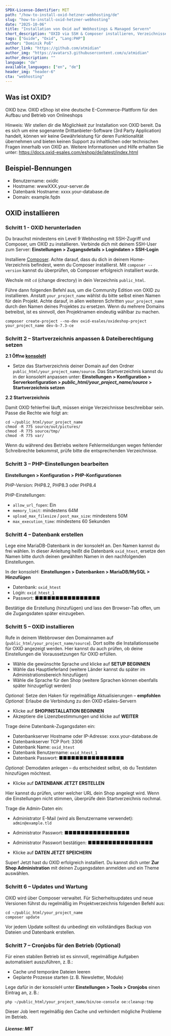 ```yaml
---
SPDX-License-Identifier: MIT
path: "/how-to-install-oxid-hetzner-webhosting/de"
slug: "how-to-install-oxid-hetzner-webhosting"
date: "2025-10-06"
title: "Installation von Oxid auf Webhostings & Managed Servern"
short_description: "OXID via SSH & Composer installieren, Verzeichnisse/Rechte anpassen, PHP & Datenbank einrichten, Installation des Shops im Browser abschließen."
tags: ["Guide", "Oxid", "Lang:PHP"]
author: "Dominik Poß"
author_link: "https://github.com/atmidian"
author_img: "https://avatars3.githubusercontent.com/u/atmidian"
author_description: ""
language: "de"
available_languages: ["en", "de"]
header_img: "header-6"
cta: "webhosting"
---
```


## Was ist OXID? 

OXID bzw. OXID eShop ist eine deutsche E-Commerce-Plattform für den Aufbau und Betrieb von Onlineshops  

Hinweis:
Wir stellen dir die Möglichkeit zur Installation von OXID bereit. Da es sich um eine sogenannte Drittanbieter-Software (3rd Party Application) handelt, können wir keine Gewährleistung für deren Funktionalität übernehmen und bieten keinen Support zu inhaltlichen oder technischen Fragen innerhalb von OXID an.
Weitere Informationen und Hilfe erhalten Sie unter:  https://docs.oxid-esales.com/eshop/de/latest/index.html

## Beispiel-Bennungen
- Benutzername: oxidlc
- Hostname: wwwXXX.your-server.de
- Datenbank Hostname: xxxx.your-database.de
- Domain: example.fqdn

## OXID installieren 

### Schritt 1 - OXID herunterladen

Du brauchst mindestens ein Level 9 Webhosting mit SSH-Zugriff und Composer, um OXID zu installieren.
Verbinde dich mit deinem SSH-User zum Server:
**Einstellungen > Zugangsdetails > Logindaten > SSH-Login**

Installiere [Composer](https://docs.hetzner.com/konsoleh/server-management/faq/installation-of-common-software#composer).
Achte darauf, dass du dich in deinem Home-Verzeichnis befindest, wenn du Composer installierst.
Mit `composer --version` kannst du überprüfen, ob Composer erfolgreich installiert wurde.


Wechsle mit `cd` (change directory) in dein Verzeichnis `public_html`.

Führe dann folgenden Befehl aus, um die Community Edition von OXID zu installieren. Anstatt `your_project_name` wählst du bitte selbst einen Namen für dein Projekt.
Achte darauf, in allen weiteren Schritten `your_project_name` durch den Namen deines Projektes zu ersetzen.
Wenn du mehrere Domains betreibst, ist es sinnvoll, den Projektnamen eindeutig wählbar zu machen.

```
composer create-project --no-dev oxid-esales/oxideshop-project your_project_name dev-b-7.3-ce
```

### Schritt 2 – Startverzeichnis anpassen & Dateiberechtigung setzen

**2.1 Öffne [konsoleH](https://accounts.hetzner.com/login)**

* Setze das Startverzeichnis deiner Domain auf den Ordner `public_html/your_project_name/source`.
  Das Startverzeichnis kannst du in der konsoleH anpassen unter:
  **Einstellungen > Konfiguration > Serverkonfiguration > *public_html/your_project_name/source* > Startverzeichnis setzen**

**2.2 Startverzeichnis**

Damit OXID fehlerfrei läuft, müssen einige Verzeichnisse beschreibbar sein. Passe die Rechte wie folgt an:

```
cd ~/public_html/your_project_name
chmod -R 775 source/out/pictures/
chmod -R 775 source/tmp/
chmod -R 775 var/
```

Wenn du während des Betriebs weitere Fehlermeldungen wegen fehlender Schreibrechte bekommst, prüfe bitte die entsprechenden Verzeichnisse.

### Schritt 3 – PHP-Einstellungen bearbeiten

**Einstellungen > Konfiguration > PHP-Konfigurationen**

PHP-Version:
PHP8.2, PHP8.3 oder PHP8.4

PHP-Einstellungen:

* `allow_url_fopen`: Ein
* `memory_limit`: mindestens 64M
* `upload_max_filesize` / `post_max_size`: mindestens 50M
* `max_execution_time`: mindestens 60 Sekunden

### Schritt 4 – Datenbank erstellen

Lege eine MariaDB-Datenbank in der konsoleH an. Den Namen kannst du frei wählen. In dieser Anleitung heißt die Datenbank `oxid_htest`, ersetze den Namen bitte durch deinen gewählten Namen in den nachfolgenden Einstellungen.

In der konsoleH:
**Einstellungen > Datenbanken > MariaDB/MySQL > Hinzufügen**

* Datenbank: `oxid_htest`
* Login: `oxid_htest_1`
* Passwort: ■■■■■■■■■■■■■■■■

Bestätige die Erstellung (hinzufügen) und lass den Browser-Tab offen, um die Zugangsdaten später einzugeben.

### Schritt 5 – OXID installieren

Rufe in deinem Webbrowser den Domainnamen auf (`public_html/your_project_name/source`). Dort sollte die Installationsseite für OXID angezeigt werden.
Hier kannst du auch prüfen, ob deine Einstellungen die Voraussetzungen für OXID erfüllen.

* Wähle die gewünschte Sprache und klicke auf **SETUP BEGINNEN**
* Wähle das Hauptlieferland (weitere Länder kannst du später im Administrationsbereich hinzufügen)
* Wähle die Sprache für den Shop (weitere Sprachen können ebenfalls später hinzugefügt werden)

*Optional:* Setze den Haken für regelmäßige Aktualisierungen – **empfohlen**
*Optional:* Erlaube die Verbindung zu den OXID eSales-Servern

* Klicke auf **SHOPINSTALLATION BEGINNEN**
* Akzeptiere die Lizenzbestimmungen und klicke auf **WEITER**

Trage deine Datenbank-Zugangsdaten ein:

* Datenbankserver Hostname oder IP-Adresse: xxxx.your-database.de
* Datenbankserver TCP Port: 3306
* Datenbank Name: `oxid_htest`
* Datenbank Benutzername: `oxid_htest_1`
* Datenbank Passwort: ■■■■■■■■■■■■■■■■

*Optional:* Demodaten anlegen – du entscheidest selbst, ob du Testdaten hinzufügen möchtest.

* Klicke auf **DATENBANK JETZT ERSTELLEN**

Hier kannst du prüfen, unter welcher URL dein Shop angelegt wird. Wenn die Einstellungen nicht stimmen, überprüfe dein Startverzeichnis nochmal.

Trage die Admin-Daten ein:

* Administrator E-Mail (wird als Benutzername verwendet): `admin@example.tld`

* Administrator Passwort: ■■■■■■■■■■■■■■■■

* Administrator Passwort bestätigen: ■■■■■■■■■■■■■■■■

* Klicke auf **DATEN JETZT SPEICHERN**

Super! Jetzt hast du OXID erfolgreich installiert. Du kannst dich unter **Zur Shop Administration** mit deinen Zugangsdaten anmelden und ein Theme auswählen.

### Schritt 6 – Updates und Wartung

OXID wird über Composer verwaltet. Für Sicherheitsupdates und neue Versionen führst du regelmäßig im Projektverzeichnis folgenden Befehl aus:

```
cd ~/public_html/your_project_name
composer update
```

Vor jedem Update solltest du unbedingt ein vollständiges Backup von Dateien und Datenbank erstellen.

### Schritt 7 – Cronjobs für den Betrieb (Optional)

Für einen stabilen Betrieb ist es sinnvoll, regelmäßige Aufgaben automatisiert auszuführen, z. B.:

* Cache und temporäre Dateien leeren
* Geplante Prozesse starten (z. B. Newsletter, Module)

Lege dafür in der konsoleH unter **Einstellungen > Tools > Cronjobs** einen Eintrag an, z. B.:

```
php ~/public_html/your_project_name/bin/oe-console oe:cleanup:tmp
```

Dieser Job leert regelmäßig den Cache und verhindert mögliche Probleme im Betrieb.

##### License: MIT
<!--
Contributor's Certificate of Origin
By making a contribution to this project, I certify that:
(a) The contribution was created in whole or in part by me and I have
the right to submit it under the license indicated in the file; or
(b) The contribution is based upon previous work that, to the best of my
knowledge, is covered under an appropriate license and I have the
right under that license to submit that work with modifications,
whether created in whole or in part by me, under the same license
(unless I am permitted to submit under a different license), as
indicated in the file; or
(c) The contribution was provided directly to me by some other person
who certified (a), (b) or (c) and I have not modified it.
(d) I understand and agree that this project and the contribution are
public and that a record of the contribution (including all personal
information I submit with it, including my sign-off) is maintained
indefinitely and may be redistributed consistent with this project
or the license(s) involved.
Signed-off-by: Dominik Poß <admin@dposs.de>
-->
